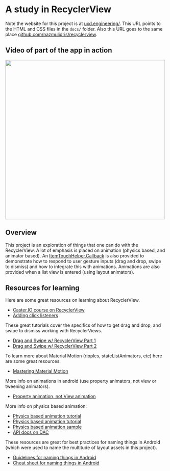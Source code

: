 # A study in RecyclerView

Note the website for this project is at 
[uxd.engineering/](http://uxd.engineering/). This URL points to the HTML and CSS files in 
the `docs/` folder. Also this URL goes to the same place 
[github.com/nazmulidris/recyclerview](https://github.com/nazmulidris/recyclerview).

## Video of part of the app in action
<img 
src="https://github.com/nazmulidris/recyclerview/blob/master/astudyinrecyclerview.gif?raw=true" 
width="500"/>

## Overview
This project is an exploration of things that one can do with the RecyclerView. 
A lot of emphasis is placed on animation (physics based, and animator based). An 
[ItemTouchHelper.Callback](https://developer.android.com/reference/android/support/v7/widget/helper/ItemTouchHelper.Callback.html)
is also provided to demonstrate how to respond to user gesture inputs (drag and drop,
swipe to dismiss) and how to integrate this with animations. Animations are also provided
when a list view is entered (using layout animators).

## Resources for learning
Here are some great resources on learning about RecyclerView.
- [Caster.IO course on RecyclerView](https://caster.io/courses/recycler-view)
- [Adding click listeners](https://antonioleiva.com/recyclerview-listener/)

These great tutorials cover the specifics of how to get drag and drop, and
swipe to dismiss working with RecyclerViews.
- [Drag and Swipe w/ RecyclerView Part 1](https://medium.com/@ipaulpro/drag-and-swipe-with-recyclerview-b9456d2b1aaf)
- [Drag and Swipe w/ RecyclerView Part 2](https://medium.com/@ipaulpro/drag-and-swipe-with-recyclerview-6a6f0c422efd)

To learn more about Material Motion (ripples, stateListAnimators, etc) here are some great 
resources.
- [Mastering Material Motion](https://www.youtube.com/watch?v=aZ5V5e-phR8)

More info on animations in android (use property animators, not view or tweening animators).
- [Property animation, not View animation](https://developer.android.com/guide/topics/graphics/prop-animation.html)

More info on physics based animation:
- [Physics based animation tutorial](https://code.tutsplus.com/tutorials/adding-physics-based-animations-to-android-apps--cms-29053)
- [Physics based animation tutorial](http://www.thedroidsonroids.com/blog/android/springanimation-examples)
- [Physics based animation sample](https://proandroiddev.com/introduction-to-physics-based-animations-in-android-1be27e468835)
- [API docs on DAC](https://developer.android.com/guide/topics/graphics/physics-based-animation.html)

These resources are great for best practices for naming things in Android 
(which were used to name the multitude of layout assets in this project).
- [Guidelines for naming things in Android](https://github.com/ribot/android-guidelines/blob/master/project_and_code_guidelines.md)
- [Cheat sheet for naming things in Android](https://jeroenmols.com/blog/2016/03/07/resourcenaming/)